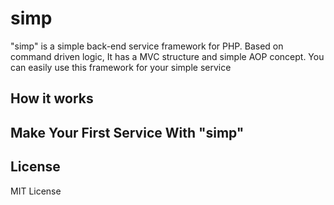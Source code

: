 simp
====

"simp" is a simple back-end service framework for PHP.
Based on command driven logic, It has a MVC structure and simple AOP concept.
You can easily use this framework for your simple service

## How it works

## Make Your First Service With "simp"

## License
MIT License
